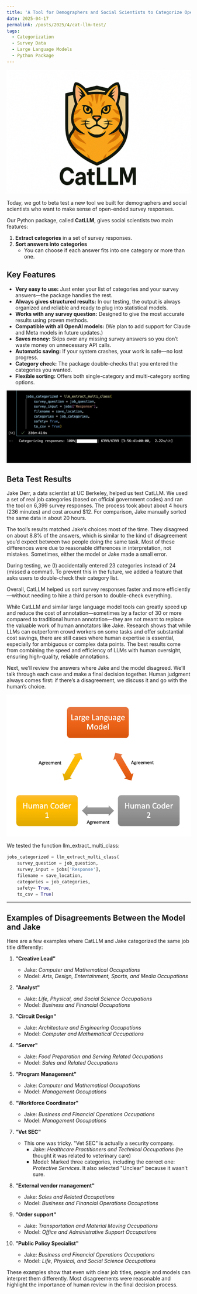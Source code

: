 ```yaml
---
title: 'A Tool for Demographers and Social Scientists to Categorize Open-Ended Survey Data: CatLLM'
date: 2025-04-17
permalink: /posts/2025/4/cat-llm-test/
tags:
  - Categorization
  - Survey Data
  - Large Language Models
  - Python Package
---
```


![CatLLM](/images/wide_cat_llm.png)

Today, we got to beta test a new tool we built for demographers and social scientists who want to make sense of open-ended survey responses.

Our Python package, called **CatLLM**, gives social scientists two main features:

1. **Extract categories** in a set of survey responses.
2. **Sort answers into categories**
   - You can choose if each answer fits into one category or more than one.

## Key Features

- **Very easy to use:** Just enter your list of categories and your survey answers—the package handles the rest.
- **Always gives structured results:** In our testing, the output is always organized and reliable and ready to plug into statistical models.
- **Works with any survey question:** Designed to give the most accurate results using proven methods.
- **Compatible with all OpenAI models:** (We plan to add support for Claude and Meta models in future updates.)
- **Saves money:** Skips over any missing survey answers so you don’t waste money on unnecessary API calls.
- **Automatic saving:** If your system crashes, your work is safe—no lost progress.
- **Category check:** The package double-checks that you entered the categories you wanted.
- **Flexible sorting:** Offers both single-category and multi-category sorting options.

![CatLLM-function](/images/LLM-cat.png)

## Beta Test Results

Jake Derr, a data scientist at UC Berkeley, helped us test CatLLM. We used a set of real job categories (based on official government codes) and ran the tool on 6,399 survey responses. The process took about about 4 hours (236 minutes) and cost around $12. For comparison, Jake manually sorted the same data in about 20 hours. 

The tool’s results matched Jake’s choices most of the time. They disagreed on about 8.8% of the answers, which is similar to the kind of disagreement you’d expect between two people doing the same task. Most of these differences were due to reasonable differences in interpretation, not mistakes. Sometimes, either the model or Jake made a small error.

During testing, we (I) accidentally entered 23 categories instead of 24 (missed a comma!). To prevent this in the future, we added a feature that asks users to double-check their category list.

Overall, CatLLM helped us sort survey responses faster and more efficiently—without needing to hire a third person to double-check everything.

While CatLLM and similar large language model tools can greatly speed up and reduce the cost of annotation—sometimes by a factor of 30 or more compared to traditional human annotation—they are not meant to replace the valuable work of human annotators like Jake. Research shows that while LLMs can outperform crowd workers on some tasks and offer substantial cost savings, there are still cases where human expertise is essential, especially for ambiguous or complex data points. The best results come from combining the speed and efficiency of LLMs with human oversight, ensuring high-quality, reliable annotations.

Next, we’ll review the answers where Jake and the model disagreed. We’ll talk through each case and make a final decision together. Human judgment always comes first: if there’s a disagreement, we discuss it and go with the human’s choice.

![human-model-cooperation](/images/human-llm-feedback.png)

We tested the function llm_extract_multi_class:

```python
jobs_categorized = llm_extract_multi_class(
    survey_question = job_question, 
    survey_input = jobs['Response'], 
    filename = save_location,
    categories = job_categories,
    safety= True,
    to_csv = True)
```

---

## Examples of Disagreements Between the Model and Jake

Here are a few examples where CatLLM and Jake categorized the same job title differently:

1. **"Creative Lead"**  
   - Jake: *Computer and Mathematical Occupations*  
   - Model: *Arts, Design, Entertainment, Sports, and Media Occupations*

2. **"Analyst"**  
   - Jake: *Life, Physical, and Social Science Occupations*  
   - Model: *Business and Financial Occupations*

3. **"Circuit Design"**  
   - Jake: *Architecture and Engineering Occupations*  
   - Model: *Computer and Mathematical Occupations*

4. **"Server"**  
   - Jake: *Food Preparation and Serving Related Occupations*  
   - Model: *Sales and Related Occupations*

5. **"Program Management"**  
   - Jake: *Computer and Mathematical Occupations*  
   - Model: *Management Occupations*

6. **"Workforce Coordinator"**  
   - Jake: *Business and Financial Operations Occupations*  
   - Model: *Management Occupations*

7. **"Vet SEC"**  
   - This one was tricky. "Vet SEC" is actually a security company.  
     - Jake: *Healthcare Practitioners and Technical Occupations* (he thought it was related to veterinary care)  
     - Model: Marked three categories, including the correct one: *Protective Services*. It also selected "Unclear" because it wasn’t sure.

8. **"External vendor management"**  
   - Jake: *Sales and Related Occupations*  
   - Model: *Business and Financial Operations Occupations*

9. **"Order support"**  
   - Jake: *Transportation and Material Moving Occupations*  
   - Model: *Office and Administrative Support Occupations*

10. **"Public Policy Specialist"**  
    - Jake: *Business and Financial Operations Occupations*  
    - Model: *Life, Physical, and Social Science Occupations*

These examples show that even with clear job titles, people and models can interpret them differently. Most disagreements were reasonable and highlight the importance of human review in the final decision process.
